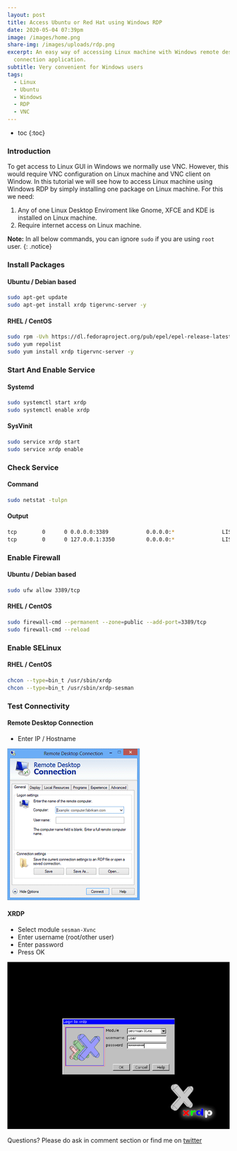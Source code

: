 ```yaml
---
layout: post
title: Access Ubuntu or Red Hat using Windows RDP
date: 2020-05-04 07:39pm
image: /images/home.png
share-img: /images/uploads/rdp.png
excerpt: An easy way of accessing Linux machine with Windows remote desktop
  connection application.
subtitle: Very convenient for Windows users
tags:
  - Linux
  - Ubuntu
  - Windows
  - RDP
  - VNC
---
```


* toc
{:toc}

### Introduction

To get access to Linux GUI in Windows we normally use VNC. However, this would require VNC configuration on Linux machine and VNC client on Window. In this tutorial we will see how to access Linux machine using Windows RDP by simply installing one package on Linux machine. For this we need:

1. Any of one Linux Desktop Enviroment like Gnome, XFCE and KDE is installed on Linux machine.
2. Require internet access on Linux machine.

**Note:** In all below commands, you can ignore `sudo` if you are using `root` user.
{: .notice}

### Install Packages
#### Ubuntu / Debian based
```bash
sudo apt-get update
sudo apt-get install xrdp tigervnc-server -y
```
#### RHEL / CentOS
```bash
sudo rpm -Uvh https://dl.fedoraproject.org/pub/epel/epel-release-latest-7.noarch.rpm
sudo yum repolist
sudo yum install xrdp tigervnc-server -y
```

### Start And Enable Service
#### Systemd
```bash
sudo systemctl start xrdp
sudo systemctl enable xrdp
```
#### SysVinit
```bash
sudo service xrdp start
sudo service xrdp enable
```

### Check Service
#### Command
```bash
sudo netstat -tulpn
```
#### Output
```bash
tcp        0      0 0.0.0.0:3389            0.0.0.0:*               LISTEN      1508/xrdp
tcp        0      0 127.0.0.1:3350          0.0.0.0:*               LISTEN      1507/xrdp-sesman
```

### Enable Firewall
#### Ubuntu / Debian based
```bash
sudo ufw allow 3389/tcp
```
#### RHEL / CentOS
```bash
sudo firewall-cmd --permanent --zone=public --add-port=3389/tcp
sudo firewall-cmd --reload
```

### Enable SELinux
#### RHEL / CentOS
```bash
chcon --type=bin_t /usr/sbin/xrdp
chcon --type=bin_t /usr/sbin/xrdp-sesman
```

### Test Connectivity
#### Remote Desktop Connection
* Enter IP / Hostname

![RDC](/images/rdc.png)

#### XRDP
* Select module `sesman-Xvnc`
* Enter username (root/other user)
* Enter password
* Press OK

![XRDP](/images/xrdp.png)

Questions? Please do ask in comment section or find me on [twitter](https://twitter.com/kevy_vinu)
